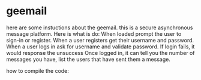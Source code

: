 # geemail
here are some instuctions about the geemail.
this is a secure asynchronous message platform. 
Here is what is do: When loaded prompt the user to sign-in or register.
When a user registers get their username and password.
When a user logs in ask for username and validate password. 
If login fails, it would response the unsuccess 
Once logged in, it can tell you the number of messages you have, 
list the users that have sent them a message. 

how to compile the code:
 
